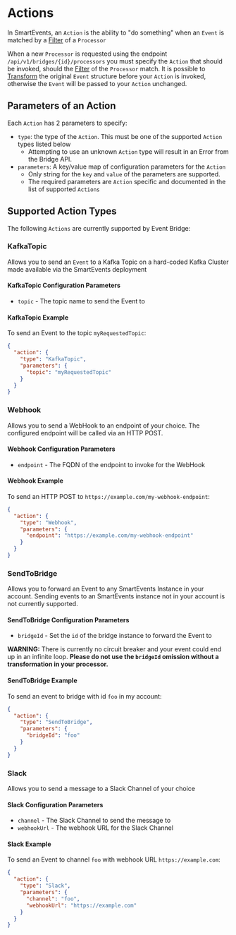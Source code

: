 # Actions

In SmartEvents, an `Action` is the ability to "do something" when an `Event` is matched by a [Filter](FILTERS.md) of a `Processor`

When a new `Processor` is requested using the endpoint `/api/v1/bridges/{id}/processors` you must specify the `Action` that should be invoked, should the [Filter](FILTERS.md) of the `Processor` match. 
It is possible to [Transform](TRANSFORMATIONS.md) the original `Event` structure before your `Action` is invoked, otherwise the `Event` will be passed to your `Action` unchanged.

## Parameters of an Action

Each `Action` has 2 parameters to specify:
- `type`: the type of the `Action`. This must be one of the supported `Action` types listed below
  - Attempting to use an unknown `Action` type will result in an Error from the Bridge API.
- `parameters`: A key/value map of configuration parameters for the `Action`
  - Only string for the `key` and `value` of the parameters are supported.
  - The required parameters are `Action` specific and documented in the list of supported `Actions`

## Supported Action Types

The following `Actions` are currently supported by Event Bridge:

### KafkaTopic

Allows you to send an `Event` to a Kafka Topic on a hard-coded Kafka Cluster made available via the SmartEvents deployment

#### KafkaTopic Configuration Parameters

* `topic` - The topic name to send the Event to

#### KafkaTopic Example

To send an Event to the topic `myRequestedTopic`:

```json
{
  "action": {
    "type": "KafkaTopic",
    "parameters": {
      "topic": "myRequestedTopic"
    }
  }
}
```

### Webhook

Allows you to send a WebHook to an endpoint of your choice. The configured endpoint will be called via an HTTP POST.

#### Webhook Configuration Parameters

- `endpoint` - The FQDN of the endpoint to invoke for the WebHook

#### Webhook Example

To send an HTTP POST to `https://example.com/my-webhook-endpoint`:

```json
{
  "action": {
    "type": "Webhook",
    "parameters": {
      "endpoint": "https://example.com/my-webhook-endpoint"
    }
  }
}
```

### SendToBridge

Allows you to forward an Event to any SmartEvents Instance in your account. Sending events to an SmartEvents instance not in your
account is not currently supported.

#### SendToBridge Configuration Parameters

- `bridgeId` - Set the `id` of the bridge instance to forward the Event to 

**WARNING:** There is currently no circuit breaker and your event could end up in an infinite loop.
**Please do not use the `bridgeId` omission without a transformation in your processor.**

#### SendToBridge Example

To send an event to bridge with id `foo` in my account:

```json
{
  "action": {
    "type": "SendToBridge",
    "parameters": {
      "bridgeId": "foo"
    }
  }
}
```

### Slack

Allows you to send a message to a Slack Channel of your choice

#### Slack Configuration Parameters

- `channel` - The Slack Channel to send the message to
- `webhookUrl` - The webhook URL for the Slack Channel

#### Slack Example

To send an Event to channel `foo` with webhook URL `https://example.com`:

```json
{
  "action": {
    "type": "Slack",
    "parameters": {
      "channel": "foo",
      "webhookUrl": "https://example.com"
    }
  }
}
```
